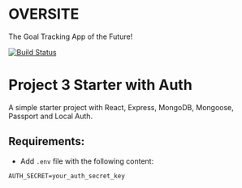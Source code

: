 # OVERSITE
The Goal Tracking App of the Future!


[![Build Status](https://travis-ci.com/alperg/project3-starter-auth.svg?branch=master)](https://travis-ci.com/alperg/project3-starter-auth)

# Project 3 Starter with Auth

A simple starter project with React, Express, MongoDB, Mongoose, Passport and Local Auth.

## Requirements:

* Add `.env` file with the following content:

```
AUTH_SECRET=your_auth_secret_key
```